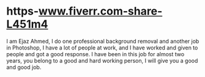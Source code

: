 # https-www.fiverr.com-share-L451m4
I am Ejaz Ahmed, I do one professional background removal and another job in Photoshop, I have a lot of people at work, and I have worked and given to people and got a good response. I have been in this job for almost two years, you belong to a good and hard working person, I will give you a good and good job.
